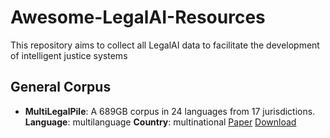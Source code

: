 
# Awesome-LegalAI-Resources
This repository aims to collect all LegalAI data to facilitate the development of intelligent justice systems


## General Corpus
- **MultiLegalPile**: A 689GB corpus in 24 languages from 17 jurisdictions.
    **Language**: multilanguage  **Country**: multinational
    [Paper](https://arxiv.org/abs/2306.02069v2) [Download](https://huggingface.co/datasets/joelito/Multi_Legal_Pile)



